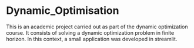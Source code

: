 # Dynamic_Optimisation
This is an academic project carried out as part of the dynamic optimization course. It consists of solving a dynamic optimization problem in finite horizon. In this context, a small application was developed in streamlit.
